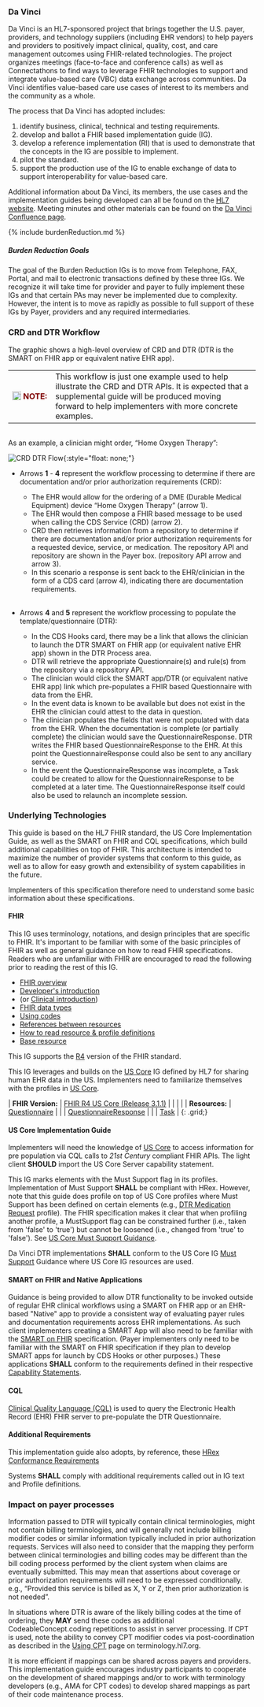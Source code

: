 <link rel="stylesheet" type="text/css" href="formatting.css" />

### Da Vinci
Da Vinci is an HL7-sponsored project that brings together the U.S. payer, providers, and technology suppliers (including EHR vendors)  to help payers and providers to positively impact clinical, quality, cost, and care management outcomes using FHIR-related technologies. The project organizes meetings (face-to-face and conference calls) as well as Connectathons to find ways to leverage FHIR technologies to support and integrate value-based care (VBC) data exchange across communities. Da Vinci identifies value-based care use cases of interest to its members and the community as a whole.

The process that Da Vinci has adopted includes:
1. identify business, clinical, technical and testing requirements.
2. develop and ballot a FHIR based implementation guide (IG).
3. develop a reference implementation (RI) that is used to demonstrate that the concepts in the IG are possible to implement.
4. pilot the standard.
5. support the production use of the IG to enable exchange of data to support interoperability for value-based care.

Additional information about Da Vinci, its members, the use cases and the implementation guides being developed can all be found on the [HL7 website](http://www.hl7.org/about/davinci). Meeting minutes and other materials can be found on the [Da Vinci Confluence page](https://confluence.hl7.org/display/DVP).

{% include burdenReduction.md %}

##### Burden Reduction Goals  
The goal of the Burden Reduction IGs is to move from Telephone, FAX, Portal, and mail to electronic transactions defined by these three IGs.  We recognize it will take time for provider and payer to fully implement these IGs and that certain PAs may never be implemented due to complexity.  However, the intent is to move as rapidly as possible to full support of these IGs by Payer, providers and any required intermediaries.

### CRD and DTR Workflow
The graphic shows a high-level overview of CRD and DTR (DTR is the SMART on FHIR app or equivalent native EHR app).

<div markdown="1" class="notebox">
  <table style="border: none; margin-bottom: 0px;">
    <tr><td style="width: 72px; border: none"><img src="Note.png" style="float: left; width:18px; height:18px; margin: 0px;">&nbsp;<b><span style="color:maroon;">NOTE:</span></b></td>
      <td style="border: none"> <!-- Note Text Here -->
 This workflow is just one example used to help illustrate the CRD and DTR APIs. It is expected that a supplemental guide will be produced moving forward to help implementers with more concrete examples.
      </td></tr>
  </table>
</div><br>
  
As an example, a clinician might order, “Home Oxygen Therapy”:

![CRD DTR Flow](CRD_DTR_Flow.png){:style="float: none;"}

* Arrows **1** - **4** represent the workflow processing to determine if there are documentation and/or prior authorization requirements (CRD):  

  * The EHR would allow for the ordering of a DME (Durable Medical Equipment) device “Home Oxygen Therapy” (arrow 1).
  * The EHR would then compose a FHIR based message to be used when calling the CDS Service (CRD) (arrow 2).
  * CRD then retrieves information from a repository to determine if there are documentation and/or prior authorization requirements for a requested device, service, or medication. The repository API and repository are shown in the Payer box. (repository API arrow and arrow 3).
  * In this scenario a response is sent back to the EHR/clinician in the form of a CDS card (arrow 4), indicating there are documentation requirements.<br><br>
	
* Arrows **4** and **5** represent the workflow processing to populate the template/questionnaire (DTR):  

  * In the CDS Hooks card, there may be a link that allows the clinician to launch the DTR SMART on FHIR app (or equivalent native EHR app) shown in the DTR Process area.
  * DTR will retrieve the appropriate Questionnaire(s) and rule(s) from the repository via a repository API.
  * The clinician would click the SMART app/DTR (or equivalent native EHR app) link which pre-populates a FHIR based Questionnaire with data from the EHR.
  * In the event data is known to be available but does not exist in the EHR the clinician could attest to the data in question.
  * The clinician populates the fields that were not populated with data from the EHR. When the documentation is complete (or partially complete) the clinician would save the QuestionnaireResponse. DTR writes the FHIR based QuestionnaireResponse to the EHR. At this point the QuestionnaireResponse could also be sent to any ancillary service.
  * In the event the QuestionnaireResponse was incomplete, a Task could be created to allow for the QuestionnaireResponse to be completed at a later time. The QuestionnaireResponse itself could also be used to relaunch an incomplete session.

### Underlying Technologies
This guide is based on the HL7 FHIR standard, the US Core Implementation Guide, as well as the SMART on FHIR and CQL specifications, which build additional capabilities on top of FHIR. This architecture is intended to maximize the number of provider systems that conform to this guide, as well as to allow for easy growth and extensibility of system capabilities in the future.

Implementers of this specification therefore need to understand some basic information about these specifications.

#### FHIR
This IG uses terminology, notations, and design principles that are specific to FHIR. It's important to be familiar with some of the basic principles of FHIR as well
as general guidance on how to read FHIR specifications. Readers who are unfamiliar with FHIR are encouraged to read the following prior to reading the rest of this IG.

* [FHIR overview]({{site.data.fhir.path}}overview.html)
* [Developer's introduction]({{site.data.fhir.path}}overview-dev.html)
* (or [Clinical introduction]({{site.data.fhir.path}}overview-clinical.html))
* [FHIR data types]({{site.data.fhir.path}}datatypes.html)
* [Using codes]({{site.data.fhir.path}}terminologies.html)
* [References between resources]({{site.data.fhir.path}}references.html)
* [How to read resource & profile definitions]({{site.data.fhir.path}}formats.html)
* [Base resource]({{site.data.fhir.path}}resource.html)

This IG supports the [R4](http://hl7.org/fhir/R4/index.html) version of the FHIR standard.

This IG leverages and builds on the [US Core](http://hl7.org/fhir/us/core/STU3.1.1/) IG defined by HL7 for sharing human EHR data in the US.  Implementers need to familiarize themselves with the profiles in [US Core](http://hl7.org/fhir/us/core/STU3.1.1/). 

 | **FHIR Version:** | [FHIR R4 US Core (Release 3.1.1)](http://hl7.org/fhir/us/core/STU3.1.1/)   |
 |                   |                                                                            |
 | **Resources:**    | [Questionnaire](http://hl7.org/fhir/R4/questionnaire.html)                 |
 |                   | [QuestionnaireResponse](http://hl7.org/fhir/R4/questionnaireresponse.html) |
 |                   | [Task](http://hl7.org/fhir/R4/task.html)                                   |
 {: .grid;}

 <!-- <table>
  <tr>
    <td><b>FHIR Version:</b></td>
    <td>[FHIR R4 US Core (Release 3.1.1)](http://hl7.org/fhir/us/core/STU3.1.1/)</td>
  </tr>
</table> -->

#### US Core Implementation Guide
Implementers will need the knowledge of [US Core](http://hl7.org/fhir/us/core/STU3.1.1/) to access information for pre population via CQL calls to *21st Century* compliant FHIR APIs. The light client **SHOULD** import the US Core Server capability statement.  

This IG marks elements with the Must Support flag in its profiles.  Implementation of Must Support **SHALL** be compliant with HRex. However, note that this guide does profile on top of US Core profiles where Must Support has been defined on certain elements (e.g., [DTR Medication Request](StructureDefinition-dtr-medicationrequest.html) profile). The FHIR specification makes it clear that when profiling another profile, a MustSupport flag can be constrained further (i.e., taken from 'false' to 'true') but cannot be loosened (i.e., changed from 'true' to 'false').  See [US Core Must Support Guidance](https://hl7.org/fhir/us/core/STU3.1.1/general-guidance.html#must-support).

Da Vinci DTR implementations **SHALL** conform to the US Core IG [Must Support](https://hl7.org/fhir/us/core/STU3.1.1/general-guidance.html#must-support) Guidance where US Core IG resources are used.

#### SMART on FHIR and Native Applications
Guidance is being provided to allow DTR functionality to be invoked outside of regular EHR clinical workflows using a SMART on FHIR app or an EHR-based "Native" app to provide a consistent way of evaluating payer rules and documentation requirements across EHR implementations. As such client implementers creating a SMART App will also need to be familiar with the [SMART on FHIR](http://hl7.org/fhir/smart-app-launch) specification. (Payer implementers only need to be familiar with the SMART on FHIR specification if they plan to develop SMART apps for launch by CDS Hooks or other purposes.)  These applications **SHALL** conform to the requirements defined in their respective [Capability Statements](artifacts.html#behavior-capability-statements).

#### CQL 
[Clinical Quality Language (CQL)](https://cql.hl7.org/) is used to query the Electronic Health Record (EHR) FHIR server to pre-populate the DTR Questionnaire.

#### Additional Requirements
This implementation guide also adopts, by reference, these [HRex Conformance Requirements](http://build.fhir.org/ig/HL7/davinci-ehrx/conformance.html)  

Systems **SHALL** comply with additional requirements called out in IG text and Profile definitions.

<div markdown="1" class="new-content">

### Impact on payer processes
Information passed to DTR will typically contain clinical terminologies, might not contain billing terminologies, and will generally not include billing modifier codes or similar information typically included in prior authorization requests. Services will also need to consider that the mapping they perform between clinical terminologies and billing codes may be different than the bill coding process performed by the client system when claims are eventually submitted. This may mean that assertions about coverage or prior authorization requirements will need to be expressed conditionally. e.g., “Provided this service is billed as X, Y or Z, then prior authorization is not needed”.  

In situations where DTR is aware of the likely billing codes at the time of ordering, they **MAY** send these codes as additional CodeableConcept.coding repetitions to assist in server processing. If CPT is used, note the ability to convey CPT modifier codes via post-coordination as described in the [Using CPT](https://terminology.hl7.org/CPT.html) page on terminology.hl7.org.  

It is more efficient if mappings can be shared across payers and providers. This implementation guide encourages industry participants to cooperate on the development of shared mappings and/or to work with terminology developers (e.g., AMA for CPT codes) to develop shared mappings as part of their code maintenance process.
</div>